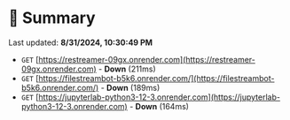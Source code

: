 # 📖 Summary
Last updated: **8/31/2024, 10:30:49 PM**

- `GET` [https://restreamer-09gx.onrender.com](https://restreamer-09gx.onrender.com) - **Down** (211ms)
- `GET` [https://filestreambot-b5k6.onrender.com/](https://filestreambot-b5k6.onrender.com/) - **Down** (189ms)
- `GET` [https://jupyterlab-python3-12-3.onrender.com](https://jupyterlab-python3-12-3.onrender.com) - **Down** (164ms)
